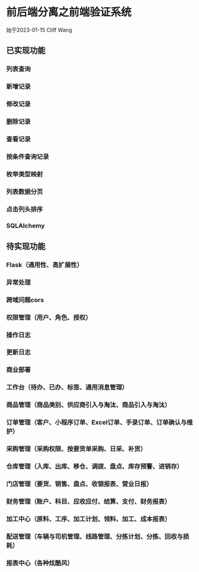 # 前后端分离之前端验证系统
始于2023-01-15 Cliff Wang

## 已实现功能
### 列表查询
### 新增记录
### 修改记录
### 删除记录
### 查看记录
### 按条件查询记录
### 枚举类型映射
### 列表数据分页
### 点击列头排序
### SQLAlchemy

## 待实现功能
### Flask（通用性、高扩展性）
### 异常处理
### 跨域问题cors
### 权限管理（用户、角色、授权）
### 操作日志
### 更新日志
### 商业部署
### 工作台（待办、已办、标签、通用消息管理）
### 商品管理（商品类别、供应商引入与淘汰、商品引入与淘汰）
### 订单管理（客户、小程序订单、Excel订单、手录订单、订单确认与维护）
### 采购管理（采购权限、按要货单采购、日采、补货）
### 仓库管理（入库、出库、移仓、调拨、盘点、库存预警、进销存）
### 门店管理（要货、销售、盘点、收银报表、营业日报）
### 财务管理（账户、科目、应收应付、结算、支付、财务报表）
### 加工中心（原料、工序、加工计划、领料、加工、成本报表）
### 配送管理（车辆与司机管理、线路管理、分拣计划、分拣、回收与损耗）
### 报表中心（各种炫酷风）
